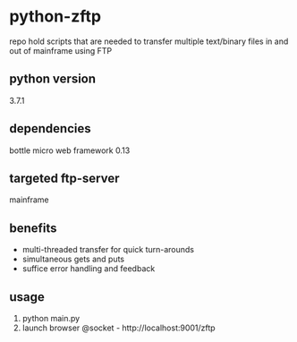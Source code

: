 # python-zftp
repo hold scripts that are needed to transfer multiple text/binary files in and out of mainframe using FTP

## python version
3.7.1

## dependencies
bottle micro web framework 0.13

## targeted ftp-server
mainframe

## benefits
* multi-threaded transfer for quick turn-arounds
* simultaneous gets and puts
* suffice error handling and feedback

## usage
1. python main.py
2. launch browser @socket - http://localhost:9001/zftp




